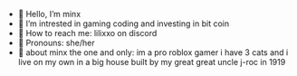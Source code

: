 - 💞️ Hello, I’m minx
- 💞️ I’m intrested in gaming coding and investing in bit coin
- 💞️ How to reach me: lilixxo on discord
- 💞️ Pronouns: she/her
- 💞️ about minx the one and only: im a pro roblox gamer i have 3 cats and i live on my own in a big house built by my great great uncle j-roc in 1919

<!---
minx/lilixxo777 is a ✨ special ✨ repository because its `README.md` (this file) appears on your GitHub profile.
You can click the Preview link to take a look at your changes.
--->
